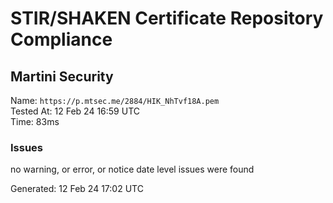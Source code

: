 # STIR/SHAKEN Certificate Repository Compliance

## Martini Security

Name: `https://p.mtsec.me/2884/HIK_NhTvf18A.pem`\
Tested At: 12 Feb 24 16:59 UTC\
Time: 83ms

### Issues

no warning, or error, or notice date level issues were found

Generated: 12 Feb 24 17:02 UTC